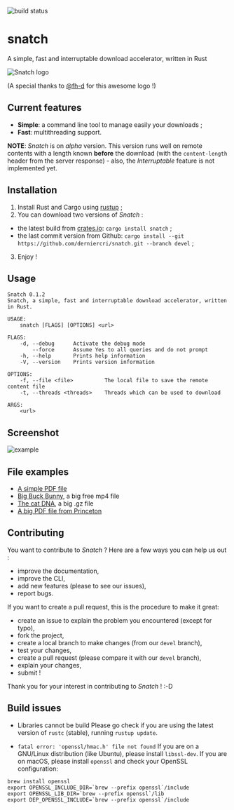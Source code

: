 ![build status](https://api.travis-ci.org/derniercri/snatch.svg?branch=devel)

# snatch
A simple, fast and interruptable download accelerator, written in Rust

![Snatch logo](./img/snatch-horizontal.png)

(A special thanks to [@fh-d](https://github.com/fh-d) for this awesome logo !)

## Current features

* **Simple**: a command line tool to manage easily your downloads ;
* **Fast**: multithreading support.

**NOTE**: _Snatch_ is on _alpha_ version. This version runs well on remote contents with a length known **before** the download (with the `content-length` header from the server response) - also, the _Interruptable_ feature is not implemented yet.

## Installation

1. Install Rust and Cargo using [rustup](https://www.rustup.rs/) ;
2. You can download two versions of _Snatch_ :  
  * the latest build from [crates.io](https://crates.io/): `cargo install
    snatch` ;
  * the last commit version from Github: `cargo install --git https://github.com/derniercri/snatch.git --branch devel` ;
3. Enjoy !

## Usage

```
Snatch 0.1.2
Snatch, a simple, fast and interruptable download accelerator, written in Rust.

USAGE:
    snatch [FLAGS] [OPTIONS] <url>

FLAGS:
    -d, --debug      Activate the debug mode
        --force      Assume Yes to all queries and do not prompt
    -h, --help       Prints help information
    -V, --version    Prints version information

OPTIONS:
    -f, --file <file>          The local file to save the remote content file
    -t, --threads <threads>    Threads which can be used to download

ARGS:
    <url>
```

## Screenshot

![example](./img/snatch_devel.gif)

## File examples

* [A simple PDF file](http://www.cbu.edu.zm/downloads/pdf-sample.pdf)
* [Big Buck Bunny](http://distribution.bbb3d.renderfarming.net/video/mp4/bbb_sunflower_1080p_60fps_stereo_abl.mp4), a big free mp4 file
* [The cat DNA](http://hgdownload.cse.ucsc.edu/goldenPath/felCat8/bigZips/felCat8.fa.gz), a big .gz file
* [A big PDF file from Princeton](http://scholar.princeton.edu/sites/default/files/oversize_pdf_test_0.pdf)

## Contributing

You want to contribute to _Snatch_ ?
Here are a few ways you can help us out :

* improve the documentation,
* improve the CLI,
* add new features (please to see our issues),
* report bugs.

If you want to create a pull request, this is the procedure to make it great:

* create an issue to explain the problem you encountered (except for typo),
* fork the project,
* create a local branch to make changes (from our `devel` branch),
* test your changes,
* create a pull request (please compare it with our `devel` branch),
* explain your changes,
* submit !

Thank you for your interest in contributing to _Snatch_ ! :-D

## Build issues

* Libraries cannot be build
Please go check if you are using the latest version of `rustc` (stable), running `rustup update`.

* `fatal error: 'openssl/hmac.h' file not found`
If you are on a GNU/Linux distribution (like Ubuntu), please install `libssl-dev`.
If you are on macOS, please install `openssl` and check your OpenSSL configuration:

```
brew install openssl
export OPENSSL_INCLUDE_DIR=`brew --prefix openssl`/include
export OPENSSL_LIB_DIR=`brew --prefix openssl`/lib
export DEP_OPENSSL_INCLUDE=`brew --prefix openssl`/include
```
